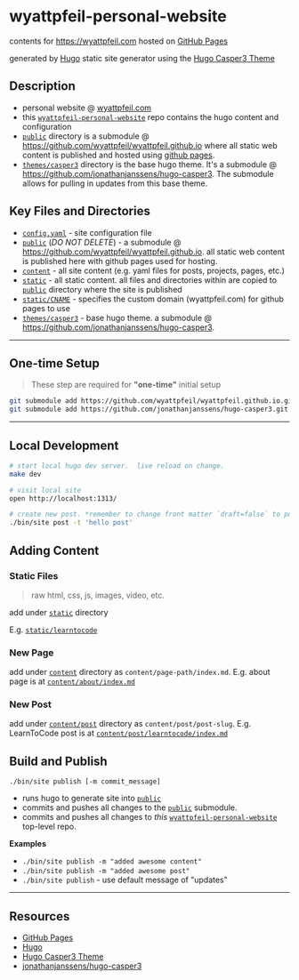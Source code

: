 # wyattpfeil-personal-website

contents for <https://wyattpfeil.com> hosted on [GitHub Pages](https://pages.github.com/)

generated by [Hugo](https://gohugo.io/) static site generator using the [Hugo Casper3 Theme](https://themes.gohugo.io/hugo-casper3/)

## Description

* personal website @ [wyattpfeil.com](https://wyattpfeil.com)
* this [`wyattpfeil-personal-website`](.) repo contains the hugo content and configuration
* [`public`](public) directory is a submodule @ <https://github.com/wyattpfeil/wyattpfeil.github.io> where all static web content is published and hosted using [github pages](https://pages.github.com/).
* [`themes/casper3`](themes/casper3) directory is the base hugo theme. It's a submodule @ https://github.com/jonathanjanssens/hugo-casper3.  The submodule allows for pulling in updates from this base theme.

## Key Files and Directories

* [`config.yaml`](config.yaml) - site configuration file
* [`public`](public) (*DO NOT DELETE*) - a submodule @ <https://github.com/wyattpfeil/wyattpfeil.github.io>.  all static web content is published here with github pages used for hosting.
* [`content`](content) - all site content (e.g. yaml files for posts, projects, pages, etc.)
* [`static`](static) - all static content.  all files and directories within are copied to [`public`](public) directory where the site is published
* [`static/CNAME`](static/CNAME) - specifies the custom domain (wyattpfeil.com) for github pages to use
* [`themes/casper3`](themes/casper3) - base hugo theme. a submodule @ https://github.com/jonathanjanssens/hugo-casper3.



---

## One-time Setup

> These step are required for **"one-time"** initial setup

```sh
git submodule add https://github.com/wyattpfeil/wyattpfeil.github.io.git public
git submodule add https://github.com/jonathanjanssens/hugo-casper3.git themes/casper3
```

---

## Local Development

```sh
# start local hugo dev server.  live reload on change.
make dev

# visit local site
open http://localhost:1313/

# create new post. *remember to change front matter `draft=false` to publish*
./bin/site post -t 'hello post'
```

## Adding Content

### Static Files

> raw html, css, js, images, video, etc.

add under [`static`](static) directory

E.g. [`static/learntocode`](static/learntocode)

### New Page

add under [`content`](content) directory as `content/page-path/index.md`.
E.g. about page is at [`content/about/index.md`](content/about/index.md)

### New Post

add under [`content/post`](content/post) directory as `content/post/post-slug`.
E.g. LearnToCode post is at [`content/post/learntocode/index.md`](content/post/learntocode/index.md)

## Build and Publish

`./bin/site publish [-m commit_message]`

* runs hugo to generate site into [`public`](public)
* commits and pushes all changes to the [`public`](public) submodule.
* commits and pushes all changes to *this* [`wyattpfeil-personal-website`](.) top-level repo.

**Examples**

* `./bin/site publish -m "added awesome content"`
* `./bin/site publish -m "added awesome post"`
* `./bin/site publish` - use default message of "updates"

---

## Resources

* [GitHub Pages](https://pages.github.com/)
* [Hugo](https://gohugo.io/)
* [Hugo Casper3 Theme](https://themes.gohugo.io/hugo-casper3/)
* [jonathanjanssens/hugo-casper3](https://github.com/jonathanjanssens/hugo-casper3)
